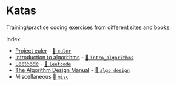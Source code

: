 # Katas

Training/practice coding exercises from different sites and books.

Index:

* [Project euler](https://projecteuler.net/archives) - [📂 `euler`](euler)
* [Introduction to algorithms](https://mitpress.mit.edu/books/introduction-algorithms) - [📂 `intro_algorithms`](intro_algorithms)
* [Leetcode](https://leetcode.com/problemset/all/) - [📂 `leetcode`](leetcode)
* [The Algorithm Design Manual]() - [📂 `algo_design`](algo_design)
* Miscellaneous [📂 `misc`](misc)
